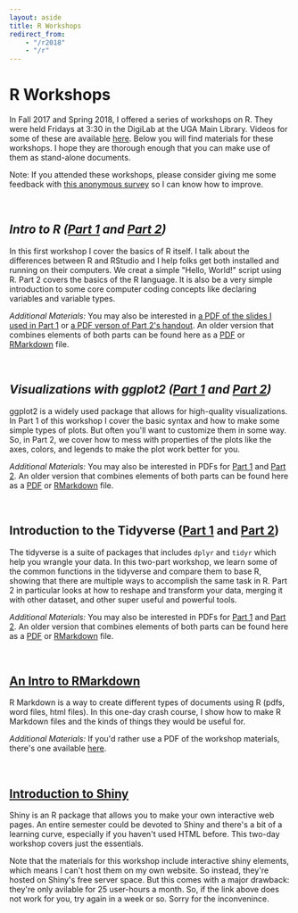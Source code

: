 ```yaml
---
layout: aside
title: R Workshops
redirect_from: 
    - "/r2018"
    - "/r"
---
```


# R Workshops

In Fall 2017 and Spring 2018, I offered a series of workshops on R. They were held Fridays at 3:30 in the DigiLab at the UGA Main Library. Videos for some of these are available [here](https://digilabuga.github.io/Resources/VideoTutorials.html). Below you will find materials for these workshops. I hope they are thorough enough that you can make use of them as stand-alone documents. 

Note: If you attended these workshops, please consider giving me some feedback with [this anonymous survey](/survey) so I can know how to improve. 

<br/>

## *Intro to R ([Part 1](/downloads/180119-intro-to-r-part1) and [Part 2](/downloads/180126-intro-to-r-part2))*

In this first workshop I cover the basics of R itself. I talk about the differences between R and RStudio and I help folks get both installed and running on their computers. We creat a simple "Hello, World!" script using R. Part 2 covers the basics of the R language. It is also be a very simple introduction to some core computer coding concepts like declaring variables and variable types.

*Additional Materials:* You may also be interested in [a PDF of the slides I used in Part 1](/downloads/180119-intro-to-r-part1.pdf) or [a PDF verson of Part 2's handout](/downloads/180126-intro-to-r-part2.pdf). An older version that combines elements of both parts can be found here as a [PDF](/downloads/170912-intro-to-r-handout.pdf) or [RMarkdown](/downloads/170913-intro_to_R.html) file.

<br/>

## *Visualizations with ggplot2 ([Part 1](/downloads/180216-ggplot2-part1) and [Part 2](/downloads/180223-ggplot2-part2))*

ggplot2 is a widely used package that allows for high-quality visualizations. In Part 1 of this workshop I cover the basic syntax and how to make some simple types of plots. But often you'll want to customize them in some way. So, in Part 2, we cover how to mess with properties of the plots like the axes, colors, and legends to make the plot work better for you.

*Additional Materials:* You may also be interested in PDFs for [Part 1](/downloads/180216-ggplot2-part1.pdf) and [Part 2](/downloads/180223-ggplot2-part2.pdf). An older version that combines elements of both parts can be found here as a [PDF](/downloads/171012-ggplot2_handout.pdf) or [RMarkdown](/downloads/171012-ggplot2.html) file.

<br/>

## Introduction to the Tidyverse ([Part 1](/downloads/180302-tidyverse_part1.html) and [Part 2](/downloads/180323-tidyverse_II.html))

The tidyverse is a suite of packages that includes `dplyr` and `tidyr` which help you wrangle your data. In this two-part workshop, we learn some of the common functions in the tidyverse and compare them to base R, showing that there are multiple ways to accomplish the same task in R. Part 2 in particular looks at how to reshape and transform your data, merging it with other dataset, and other super useful and powerful tools.

*Additional Materials:* You may also be interested in PDFs for [Part 1](/downloads/180302-tidyverse_part1.pdf) and [Part 2](/downloads/180323-tidyverse_II.pdf). An older version that combines elements of both parts can be found here as a [PDF](/downloads/171110-tidyverse_handout.pdf) or [RMarkdown](/downloads/171110-tidyverse.html) file.

<br/>

## [An Intro to RMarkdown](/downloads/180309-rmarkdown.html)

R Markdown is a way to create different types of documents using R (pdfs, word files, html files). In this one-day crash course, I show how to make R Markdown files and the kinds of things they would be useful for.

*Additional Materials:* If you'd rather use a PDF of the workshop materials, there's one available [here](/downloads/180309-rmarkdown.pdf). 

<br/>

## [Introduction to Shiny](https://joeystanley.shinyapps.io/intro_to_shiny/)

Shiny is an R package that allows you to make your own interactive web pages. An entire semester could be devoted to Shiny and there's a bit of a learning curve, especially if you haven't used HTML before. This two-day workshop covers just the essentials.

Note that the materials for this workshop include interactive shiny elements, which means I can't host them on my own website. So instead, they're hosted on Shiny's free server space. But this comes with a major drawback: they're only avilable for 25 user-hours a month. So, if the link above does not work for you, try again in a week or so. Sorry for the inconvenince.

<!--
*Special topics: Regression and mixed-effects modeling* (April 6): In more and more fields, quantitative analysis is the norm. I can't begin to cover everything about fitting statistical models to your data, but I'll cover some introductory concepts to hopefully guide you in the right direction for further study.

*Special topics: Network analysis* (April 13): Network analysis is a fascinating field on its own, and learning to create and analyze visualizations of network data can be helpful for some studies. This workshop will cover some basic visualizations and statistical analysis of network data.  

*Special topics: Working with text* (April 20): Most topics in this series have covered numbers and how to work with them. In this final presentation, I introduce the `stringr` package (part of the Tidyverse suite), and how you can use it to your advantage when working with text in R. 

*Visualization III: Advanced topics in ggplot2* (TBD): In this workshop we go beyond the simple customization techniques and move on to modifying many other aspects of the plot. Time permitting, I'll show how to create your own themes so that they match your powerpoint themes to create a more appealing presentation.
-->

